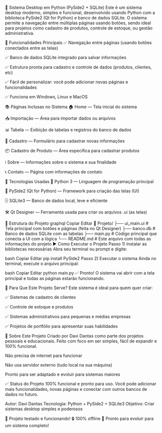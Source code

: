 🚀 Sistema Desktop em Python (PySide2 + SQLite)
Este é um sistema desktop moderno, simples e funcional, desenvolvido usando Python com a biblioteca PySide2 (Qt for Python) e banco de dados SQLite.
O sistema permite a navegação entre múltiplas páginas usando botões, sendo ideal para projetos como cadastro de produtos, controle de estoque, ou gestão administrativa.

🎯 Funcionalidades Principais
✅ Navegação entre páginas (usando botões conectados entre as telas)

✅ Banco de dados SQLite integrado para salvar informações

✅ Estrutura pronta para cadastro e controle de dados (produtos, clientes, etc)

✅ Fácil de personalizar: você pode adicionar novas páginas e funcionalidades

✅ Funciona em Windows, Linux e MacOS

📚 Páginas Inclusas no Sistema
🏠 Home — Tela inicial do sistema

📥 Importação — Área para importar dados ou arquivos

📊 Tabela — Exibição de tabelas e registros do banco de dados

📝 Cadastro — Formulário para cadastrar novas informações

📦 Cadastro de Produto — Área específica para cadastrar produtos

ℹ️ Sobre — Informações sobre o sistema e sua finalidade

📞 Contato — Página com informações de contato

🔧 Tecnologias Usadas
🐍 Python 3 — Linguagem de programação principal

🎨 PySide2 (Qt for Python) — Framework para criação das telas (UI)

🗄️ SQLite3 — Banco de dados local, leve e eficiente

🛠️ Qt Designer — Ferramenta usada para criar os arquivos .ui (as telas)

📂 Estrutura do Projeto
graphql
Copiar
Editar
📁 Projeto/
 ├── ui_main.ui       # Tela principal com botões e páginas (feita no Qt Designer)
 ├── banco.db         # Banco de dados SQLite com as tabelas
 ├── main.py          # Código principal que conecta a UI com a lógica
 └── README.md        # Este arquivo com todas as informações do projeto
▶️ Como Executar o Projeto
Passo 1) Instalar as bibliotecas necessárias
Abra seu terminal ou prompt e digite:

bash
Copiar
Editar
pip install PySide2
Passo 2) Executar o sistema
Ainda no terminal, execute o arquivo principal:

bash
Copiar
Editar
python main.py
✅ Pronto! O sistema vai abrir com a tela principal e todas as páginas estarão funcionando.

🚀 Para Que Este Projeto Serve?
Este sistema é ideal para quem quer criar:

✅ Sistemas de cadastro de clientes

✅ Controle de estoque e produtos

✅ Sistemas administrativos para pequenas e médias empresas

✅ Projetos de portfólio para apresentar suas habilidades

📢 Sobre Este Projeto
Criado por Davi Dantas como parte dos projetos pessoais e educacionais.
Feito com foco em ser simples, fácil de expandir e 100% funcional.

Não precisa de internet para funcionar

Não usa servidor externo (tudo local na sua máquina)

Pronto para ser adaptado e evoluir para sistemas maiores

✅ Status do Projeto
100% funcional e pronto para uso.
Você pode adicionar mais funcionalidades, novas páginas e conectar com outros bancos de dados no futuro.

Autor: Davi Dantas
Tecnologia: Python + PySide2 + SQLite3
Objetivo: Criar sistemas desktop simples e poderosos

💪 Projeto testado e funcionando!
🔒 100% offline
🚀 Pronto para evoluir para um sistema completo!
